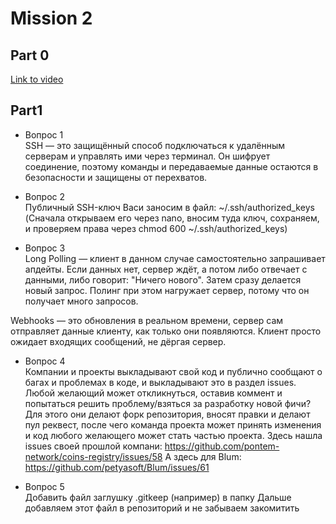 # Mission 2

## Part 0

[Link to video](https://www.youtube.com/watch?v=UUhavvMO2FQ)

## Part1

- Вопрос 1	 
SSH — это защищённый способ подключаться к удалённым серверам и управлять ими через терминал. Он шифрует соединение, поэтому команды и передаваемые данные остаются в безопасности и защищены от перехватов.

- Вопрос 2	 
Публичный SSH-ключ Васи заносим в файл:
~/.ssh/authorized_keys
(Сначала открываем его через nano, вносим туда ключ, сохраняем, и проверяем права через chmod 600 ~/.ssh/authorized_keys)

- Вопрос 3	 
Long Polling — клиент в данном случае самостоятельно запрашивает апдейты. Если данных нет, сервер ждёт, а потом либо отвечает с данными, либо говорит: "Ничего нового". Затем сразу делается новый запрос. Полинг при этом нагружает сервер, потому что он получает много запросов.

Webhooks — это обновления в реальном времени, сервер сам отправляет данные клиенту, как только они появляются. Клиент просто ожидает входящих сообщений, не дёргая сервер.

- Вопрос 4	 
Компании и проекты выкладывают свой код и публично сообщают о багах и проблемах в коде, и выкладывают это в раздел issues. Любой желающий может откликнуться, оставив коммент и попытаться решить проблему/взяться за разработку новой фичи? Для этого они делают форк репозитория, вносят правки и делают пул реквест, после чего команда проекта может принять изменения и код любого желающего может стать частью проекта.
Здесь нашла issues своей прошлой компани:
https://github.com/pontem-network/coins-registry/issues/58
А здесь для Blum:
https://github.com/petyasoft/Blum/issues/61


- Вопрос 5	 
Добавить файл заглушку .gitkeep (например) в папку
Дальше добавляем этот файл в репозиторий и не забываем закомитить 
